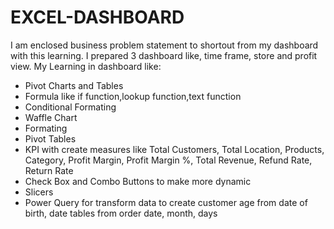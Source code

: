 # EXCEL-DASHBOARD
I am enclosed business problem statement to shortout from my dashboard with this learning.
I prepared 3 dashboard like, time frame, store and profit view.
My Learning in dashboard like:
 - Pivot Charts and Tables
 - Formula like if function,lookup function,text function
 - Conditional Formating
 - Waffle Chart
 - Formating
 - Pivot Tables
 - KPI with create measures like Total Customers, Total Location, Products, Category, Profit Margin, Profit Margin %, Total Revenue, Refund Rate, Return Rate
 - Check Box and Combo Buttons to make more dynamic
 - Slicers
 - Power Query for transform data to create customer age from date of birth, date tables from order date, month, days
